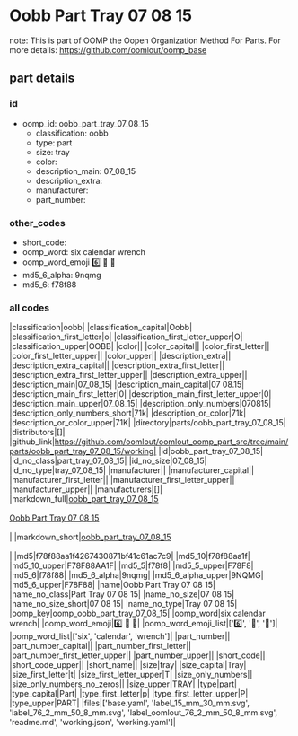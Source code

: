# Oobb Part Tray 07 08 15  

note: This is part of OOMP the Oopen Organization Method For Parts. For more details: https://github.com/oomlout/oomp_base

##  part details





### id
* oomp_id: oobb_part_tray_07_08_15
  * classification: oobb
  * type: part
  * size: tray
  * color: 
  * description_main: 07_08_15
  * description_extra: 
  * manufacturer: 
  * part_number: 

### other_codes
* short_code: 
* oomp_word: six calendar wrench
* oomp_word_emoji :six: :calendar: :wrench:
* md5_6_alpha: 9nqmg
* md5_6: f78f88

### all codes 
|classification|oobb|
|classification_capital|Oobb|
|classification_first_letter|o|
|classification_first_letter_upper|O|
|classification_upper|OOBB|
|color||
|color_capital||
|color_first_letter||
|color_first_letter_upper||
|color_upper||
|description_extra||
|description_extra_capital||
|description_extra_first_letter||
|description_extra_first_letter_upper||
|description_extra_upper||
|description_main|07_08_15|
|description_main_capital|07 08.15|
|description_main_first_letter|0|
|description_main_first_letter_upper|0|
|description_main_upper|07_08_15|
|description_only_numbers|070815|
|description_only_numbers_short|71k|
|description_or_color|71k|
|description_or_color_upper|71K|
|directory|parts/oobb_part_tray_07_08_15|
|distributors|[]|
|github_link|https://github.com/oomlout/oomlout_oomp_part_src/tree/main/parts/oobb_part_tray_07_08_15/working|
|id|oobb_part_tray_07_08_15|
|id_no_class|part_tray_07_08_15|
|id_no_size|07_08_15|
|id_no_type|tray_07_08_15|
|manufacturer||
|manufacturer_capital||
|manufacturer_first_letter||
|manufacturer_first_letter_upper||
|manufacturer_upper||
|manufacturers|[]|
|markdown_full|[oobb_part_tray_07_08_15](https://github.com/oomlout/oomlout_oomp_part_src/tree/main/parts/oobb_part_tray_07_08_15/working)<br>[](https://github.com/oomlout/oomlout_oomp_part_src/tree/main/parts/oobb_part_tray_07_08_15/working)<br>[Oobb Part Tray 07 08 15](https://github.com/oomlout/oomlout_oomp_part_src/tree/main/parts/oobb_part_tray_07_08_15/working)<br><br>|
|markdown_short|[oobb_part_tray_07_08_15](https://github.com/oomlout/oomlout_oomp_part_src/tree/main/parts/oobb_part_tray_07_08_15/working)<br><br>|
|md5|f78f88aa1f4267430871bf41c61ac7c9|
|md5_10|f78f88aa1f|
|md5_10_upper|F78F88AA1F|
|md5_5|f78f8|
|md5_5_upper|F78F8|
|md5_6|f78f88|
|md5_6_alpha|9nqmg|
|md5_6_alpha_upper|9NQMG|
|md5_6_upper|F78F88|
|name|Oobb Part Tray 07 08 15|
|name_no_class|Part Tray 07 08 15|
|name_no_size|07 08 15|
|name_no_size_short|07 08 15|
|name_no_type|Tray 07 08 15|
|oomp_key|oomp_oobb_part_tray_07_08_15|
|oomp_word|six calendar wrench|
|oomp_word_emoji|:six: :calendar: :wrench:|
|oomp_word_emoji_list|[':six:', ':calendar:', ':wrench:']|
|oomp_word_list|['six', 'calendar', 'wrench']|
|part_number||
|part_number_capital||
|part_number_first_letter||
|part_number_first_letter_upper||
|part_number_upper||
|short_code||
|short_code_upper||
|short_name||
|size|tray|
|size_capital|Tray|
|size_first_letter|t|
|size_first_letter_upper|T|
|size_only_numbers||
|size_only_numbers_no_zeros||
|size_upper|TRAY|
|type|part|
|type_capital|Part|
|type_first_letter|p|
|type_first_letter_upper|P|
|type_upper|PART|
|files|['base.yaml', 'label_15_mm_30_mm.svg', 'label_76_2_mm_50_8_mm.svg', 'label_oomlout_76_2_mm_50_8_mm.svg', 'readme.md', 'working.json', 'working.yaml']|
